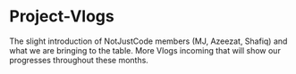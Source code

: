 # Project-Vlogs

The slight introduction of NotJustCode members (MJ, Azeezat, Shafiq) and what we are bringing to the table. 
More Vlogs incoming that will show our progresses throughout these months.
